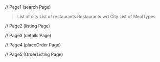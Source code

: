 // Page1 (search Page)
> List of city
> List of restaurants
> Restaurants wrt City
> List of MealTypes

// Page2 (listing Page)

// Page3 (details Page)

// Page4 (placeOrder Page)

// Page5 (OrderListing Page)